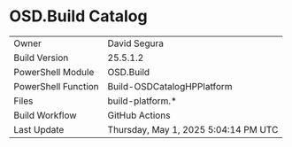 ﻿# OSD.Build Catalog

| | |
|-|-|
| Owner | David Segura |
| Build Version | 25.5.1.2 |
| PowerShell Module | OSD.Build |
| PowerShell Function | Build-OSDCatalogHPPlatform |
| Files | build-platform.* |
| Build Workflow | GitHub Actions |
| Last Update | Thursday, May 1, 2025 5:04:14 PM UTC |

